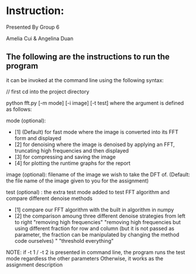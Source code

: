 # Instruction: 

Presented By Group 6 

Amelia Cui & Angelina Duan 

## The following are the instructions to run the program 

it can be invoked at the command line using the following syntax:

// first cd into the project directory 

python fft.py [-m mode] [-i image] [-t test] where the argument is defined as follows:

mode (optional):
- [1] (Default) for fast mode where the image is converted into its FFT form and displayed
- [2] for denoising where the image is denoised by applying an FFT, truncating high
frequencies and then displayed
- [3] for compressing and saving the image
- [4] for plotting the runtime graphs for the report

image (optional): filename of the image we wish to take the DFT of. (Default: the file name of the image given to you for the assignment)
 
test (optional) : the extra test mode added to test FFT algorithm and compare different denoise methods 
- [1] compare our FFT algorithm with the built in algorithm in numpy 
- [2] the comparison amoung three different denoise strategies 
      from left to right 
      "removing high frequencies"
      "removing high frequencies but using different fraction for row and column (but it is not passed as parameter, the fraction can be manipulated by changing the method code ourselves) "
      "threshold everything"

NOTE: if -t 1 / -t 2 is presented in command line, the program runs the test mode regardless the other parameters
Otherwise, it works as the assignment description 

